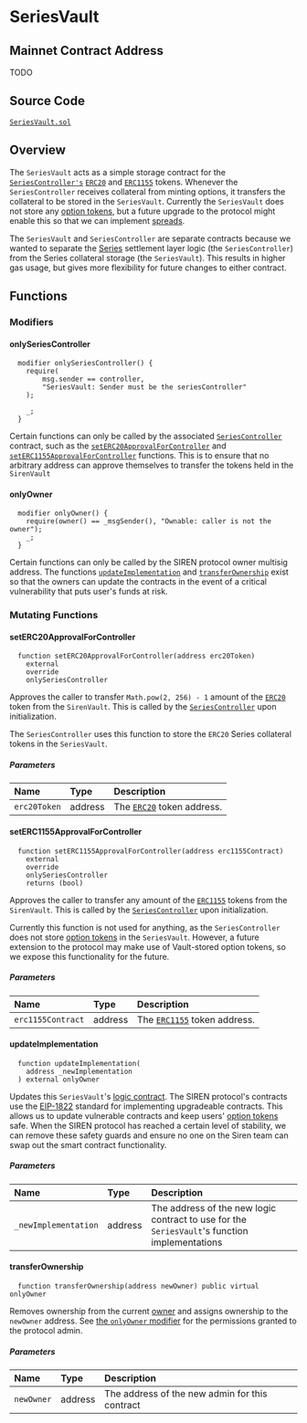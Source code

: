 # SeriesVault

## Mainnet Contract Address

TODO

## Source Code

[`SeriesVault.sol`](https://github.com/sirenmarkets/core/blob/master/contracts/series/SeriesVault.sol)

## Overview

The `SeriesVault` acts as a simple storage contract for the [`SeriesController's`](series-controller.md#overview) [`ERC20`](glossary.md#erc20) and [`ERC1155`](glossary.md#erc1155) tokens. Whenever the `SeriesController` receives collateral from minting options, it transfers the collateral to be stored in the `SeriesVault`. Currently the `SeriesVault` does not store any [option tokens](glossary.md#option-tokens), but a future upgrade to the protocol might enable this so that we can implement [spreads](https://www.investopedia.com/articles/active-trading/032614/which-vertical-option-spread-should-you-use.asp).

The `SeriesVault` and `SeriesController` are separate contracts because we wanted to separate the [Series](glossary.md#series) settlement layer logic (the `SeriesController`) from the Series collateral storage (the `SeriesVault`). This results in higher gas usage, but gives more flexibility for future changes to either contract.

## Functions

### Modifiers

#### onlySeriesController

```solidity
  modifier onlySeriesController() {
    require(
        msg.sender == controller,
        "SeriesVault: Sender must be the seriesController"
    );

    _;
  }
```

Certain functions can only be called by the associated [`SeriesController`](series-controller.md#overview) contract, such as the [`setERC20ApprovalForController`](#setERC20ApprovalForController) and [`setERC1155ApprovalForController`](#setERC1155ApprovalForController) functions. This is to ensure that no arbitrary address can approve themselves to transfer the tokens held in the `SirenVault`

#### onlyOwner

```solidity
  modifier onlyOwner() {
    require(owner() == _msgSender(), "Ownable: caller is not the owner");
    _;
  }
```

Certain functions can only be called by the SIREN protocol owner multisig address. The functions [`updateImplementation`](#updateImplementation) and [`transferOwnership`](#transferOwnship) exist so that the owners can update the contracts in the event of a critical vulnerability that puts user's funds at risk.

### Mutating Functions

#### setERC20ApprovalForController

```solidity
  function setERC20ApprovalForController(address erc20Token)
    external
    override
    onlySeriesController
```

Approves the caller to transfer `Math.pow(2, 256) - 1` amount of the [`ERC20`](https://eips.ethereum.org/EIPS/eip-20) token from the `SirenVault`. This is called by the [`SeriesController`](series-controller.md#overview) upon initialization.

The `SeriesController` uses this function to store the `ERC20` Series collateral tokens in the `SeriesVault`.

##### Parameters

| Name        | Type    | Description                                                              |
| :---------- | :------ | :------------------------------------------------------------------------|
| `erc20Token`  | address  | The [`ERC20`](https://eips.ethereum.org/EIPS/eip-20) token address.                         |

#### setERC1155ApprovalForController

```solidity
  function setERC1155ApprovalForController(address erc1155Contract)
    external
    override
    onlySeriesController
    returns (bool)
```

Approves the caller to transfer any amount of the [`ERC1155`](https://eips.ethereum.org/EIPS/eip-1155) tokens from the `SirenVault`. This is called by the [`SeriesController`](series-controller.md#overview) upon initialization.

Currently this function is not used for anything, as the `SeriesController` does not store [option tokens](glossary.md#option-tokens) in the `SeriesVault`. However, a future extension to the protocol may make use of Vault-stored option tokens, so we expose this functionality for the future.

##### Parameters

| Name        | Type    | Description                                                              |
| :---------- | :------ | :------------------------------------------------------------------------|
| `erc1155Contract`  | address  | The [`ERC1155`](https://eips.ethereum.org/EIPS/eip-1155) token address.                         |

#### updateImplementation

```solidity
  function updateImplementation(
    address _newImplementation
  ) external onlyOwner
```

Updates this `SeriesVault`'s [logic contract](glossary.md#logic-contract). The SIREN protocol's contracts use the [EIP-1822](https://eips.ethereum.org/EIPS/eip-1822) standard for implementing upgradeable contracts. This allows us to update vulnerable contracts and keep users' [option tokens](glossary.md#option-tokens) safe. When the SIREN protocol has reached a certain level of stability, we can remove these safety guards and ensure no one on the Siren team can swap out the smart contract functionality.

##### Parameters

| Name        | Type    | Description                                                              |
| :---------- | :------ | :------------------------------------------------------------------------|
| `_newImplementation`  | address  | The address of the new logic contract to use for the `SeriesVault`'s function implementations                      |

#### transferOwnership

```solidity
  function transferOwnership(address newOwner) public virtual onlyOwner
```

Removes ownership from the current [owner](glossary.md#owner) and assigns ownership to the `newOwner` address. See [the `onlyOwner` modifier](#onlyOwner) for the permissions granted to the protocol admin.

##### Parameters

| Name        | Type    | Description                                                              |
| :---------- | :------ | :------------------------------------------------------------------------|
| `newOwner`  | address  | The address of the new admin for this contract                      |
